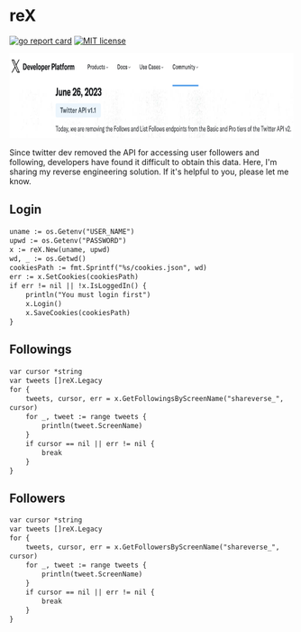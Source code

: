 # reX

[![go report card](https://goreportcard.com/badge/github.com/amovane/reX "go report card")](https://goreportcard.com/report/github.com/amovane/reX)
[![MIT license](https://img.shields.io/badge/license-MIT-brightgreen.svg)](https://opensource.org/licenses/MIT)

<p align="center">
    <img src="./twitter.png" height=150></img>
</p>

Since twitter dev removed the API for accessing user followers and following, developers have found it difficult to obtain this data. Here, I'm sharing my reverse engineering solution. If it's helpful to you, please let me know.

## Login

```golang
uname := os.Getenv("USER_NAME")
upwd := os.Getenv("PASSWORD")
x := reX.New(uname, upwd)
wd, _ := os.Getwd()
cookiesPath := fmt.Sprintf("%s/cookies.json", wd)
err := x.SetCookies(cookiesPath)
if err != nil || !x.IsLoggedIn() {
    println("You must login first")
    x.Login()
    x.SaveCookies(cookiesPath)
}
```

## Followings

```golang
var cursor *string
var tweets []reX.Legacy
for {
    tweets, cursor, err = x.GetFollowingsByScreenName("shareverse_", cursor)
    for _, tweet := range tweets {
        println(tweet.ScreenName)
    }
    if cursor == nil || err != nil {
        break
    }
}
```

## Followers

```golang
var cursor *string
var tweets []reX.Legacy
for {
    tweets, cursor, err = x.GetFollowersByScreenName("shareverse_", cursor)
    for _, tweet := range tweets {
        println(tweet.ScreenName)
    }
    if cursor == nil || err != nil {
        break
    }
}
```
